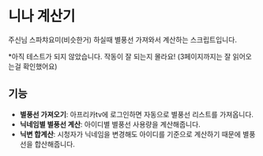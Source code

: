# 니나 계산기
주신님 스파챠요미(비슷한거) 하실때 별풍선 가져와서 계산하는 스크립트입니다.  

*아직 테스트가 되지 않았습니다. 작동이 잘 되는지 몰라요! (3페이지까지는 잘 읽어오는걸 확인했어요)

## 기능
- **별풍선 가져오기**: 아프리카tv에 로그인하면 자동으로 별풍선 리스트를 가져옵니다.
- **닉네임별 별풍선 계산**: 아이디별 별풍선 사용량을 계산해줍니다.
- **닉변 합계산**: 시청자가 닉네임을 변경해도 아이디를 기준으로 계산하기 때문에 별풍선을 합산해줍니다.

